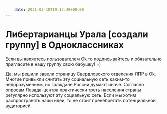 ```yaml
---
    date: 2021-03-18T19:13:48+00:00
...
```


# Либертарианцы Урала [создали группу] в Одноклассниках

Если вы являетесь пользователем Ok то [подписывайтесь](https://ok.ru/group/60531771244723) и обязательно пригласите в нашу группу свою бабушку! =) 

Да, мы решили завели страницу Свердловского отделения ЛПР в Ok. Многие привыкли считать эту социальную сеть каким-то недоразумением, но граждане России думают иначе. Согласно [опросам](https://www.levada.ru/tag/sotsialnye-seti/) Левада-центра практически треть населения страны регулярно используют эту социальную сеть. Если мы хотим распространять наши идеи, то не стоит пренебрегать потенциальной аудиторией.
